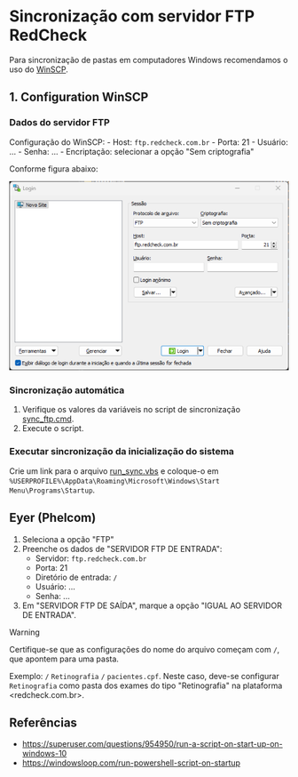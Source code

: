 # Sincronização com servidor FTP RedCheck

Para sincronização de pastas em computadores Windows recomendamos o uso do [WinSCP](https://winscp.net/eng/download.php).

## 1. Configuration WinSCP

### Dados do servidor FTP

Configuração do WinSCP:
    - Host: `ftp.redcheck.com.br`
    - Porta: 21
    - Usuário: ...
    - Senha: ...
    - Encriptação: selecionar a opção "Sem criptografia"

Conforme figura abaixo:

![WinSCP login](./assets/winscp_login.png)

### Sincronização automática

1. Verifique os valores da variáveis no script de sincronização [sync_ftp.cmd](./sync_ftp.cmd).
2. Execute o script.

### Executar sincronização da inicialização do sistema

Crie um link para o arquivo [run_sync.vbs](./run_sync.vbs) e coloque-o em `%USERPROFILE%\AppData\Roaming\Microsoft\Windows\Start Menu\Programs\Startup`.

## Eyer (Phelcom)

1. Seleciona a opção "FTP"
2. Preenche os dados de "SERVIDOR FTP DE ENTRADA":
    - Servidor: `ftp.redcheck.com.br`
    - Porta: 21
    - Diretório de entrada: `/`
    - Usuário: ...
    - Senha: ...
3. Em "SERVIDOR FTP DE SAÍDA", marque a opção "IGUAL AO SERVIDOR DE ENTRADA".

> [!WARNING]
> Certifique-se que as configurações do nome do arquivo começam com `/`, que apontem para uma pasta.
> 
> Exemplo: `/`  `Retinografia`  `/`  `pacientes.cpf`. Neste caso, deve-se configurar `Retinografia` como pasta dos exames do tipo "Retinografia" na plataforma <redcheck.com.br>.

## Referências

- <https://superuser.com/questions/954950/run-a-script-on-start-up-on-windows-10>
- <https://windowsloop.com/run-powershell-script-on-startup>
